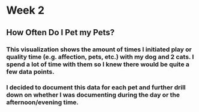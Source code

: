 # Week 2

## How Often Do I Pet my Pets?

### This visualization shows the amount of times I initiated play or quality time (e.g. affection, pets, etc.) with my dog and 2 cats. I spend a lot of time with them so I knew there would be quite a few data points. 

### I decided to document this data for each pet and further drill down on whether I was documenting during the day or the afternoon/evening time.